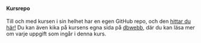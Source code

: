 #### Kursrepo

Till och med kursen i sin helhet har en egen GitHub repo, och den [hittar du här!](https://github.com/dbwebb-se/design)
Du kan även kika på kursens egna sida på [dbwebb](https://dbwebb.se/kurser/design-v2), där du kan läsa mer om varje uppgift som ingår i denna kurs.
